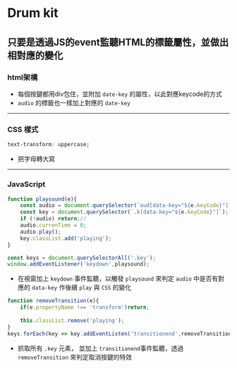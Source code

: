 # Drum kit 

######
只要是透過JS的event監聽HTML的標籤屬性，並做出相對應的變化
---
### html架構
- 每個按鍵都用div包住，並附加 `date-key` 的屬性，以此對應keycode的方式
- `audio` 的標籤也一樣加上對應的 `date-key`

---
### CSS 樣式
```css
text-transform: uppercase;
```
- 把字母轉大寫

---
### JavaScript
```javascript
function playsound(e){
    const audio = document.querySelector(`aud[data-key="${e.keyCode}"]`);
    const key = document.querySelector(`.k[data-key="${e.keyCode}"]`);
    if (!audio) return;//
    audio.currenTime = 0;
    audio.play();
    key.classList.add('playing');
}

const keys = document.querySelectorAll('.key');
window.addEventListener('keydown',playsound);

```
- 在視窗加上 `keydown` 事件監聽，以觸發 `playsound` 來判定 `audio` 中是否有對應的 `data-key` 作後續 `play` 與 `CSS` 的變化
```javascript
function removeTransition(e){
    if(e.propertyName !== 'transform')return;
    
    this.classList.remove('playing');
}
keys.forEach(key => key.addEventListen('transitionend',removeTransition));
```
- 抓取所有 `.key` 元素， 並加上 `transitionend`事件監聽，透過 `removeTransition` 來判定取消按鍵的特效